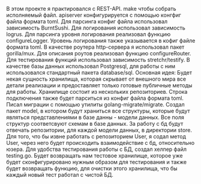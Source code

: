 В этом проекте я практировался с REST-API.
make чтобы собрать исполняемый файл.
apiserver конфигурируется с помощью конгфиг файла формата toml. Для парсинга конфиг файла использовал зависимость BurntSushi.
Для логирования использовал зависимость logrus. Для парсинга уровня логирования реализовал функцию configureLogger. Уровень логирования также указывается в кофиг файле формата toml.
В качестве роутера http-сервера я использовал пакет gorilla/mux. Для описания роутов реализовал функцию configureRouter.
Для тестирования функций использовал зависимость stretchr/testify.
В качестве базы данных использовал Postgresql, для работы с ним использовался стандартный пакета database/sql. Основная идея: Будет некая сущность хранилища, которая скрывает от внешного мира все детали реализации и предоставляет только готовые публичные методы для работы.
Хранилище состоит из нескольких репозиториев. Строка подключения также будет парситься из конфиг файла формата toml.
Писал миграции с помощью утилиты golang-migrate/migrate.
Создал пакет model, в котором будут храниться все структуры, которые будут являться представлениями в базе данны - модели данных. Все поля структур соответсвуют схемам в базе данных. За работу с бд будут отвечать репозитории, для каждой модели данных, в директории store.
Для того, что бы извне работать с репозиторием User, я содал метод User, через него будет происходить взаимодействие с бд, относительно юзера.
Для удобства тестирования работы с БД, создал хелпер файл testing.go. Будет возвращать нам тестовое хранилище, которое уже будет сконфигурировано нужным образом для тестирования и также будет возвращать функцию, для очистки этого хранилища, что бы каждый новый тест работал с чистой БД.


